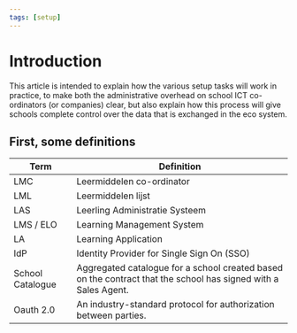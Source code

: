 ```yaml
---
tags: [setup]
---
```


# Introduction

This article is intended to explain how the various setup tasks will work in practice, to make both the administrative overhead on school ICT co-ordinators (or companies) clear, but also explain how this process will give schools complete control over the data that is exchanged in the eco system.

## First, some definitions

| Term             | Definition                                                                                                     |
| ---------------- | -------------------------------------------------------------------------------------------------------------- |
| LMC              | Leermiddelen co-ordinator                                                                                      |
| LML              | Leermiddelen lijst                                                                                             |
| LAS              | Leerling Administratie Systeem                                                                                 |
| LMS / ELO        | Learning Management System                                                                                     |
| LA               | Learning Application                                                                                           |
| IdP              | Identity Provider for Single Sign On (SSO)                                                                     |
| School Catalogue | Aggregated catalogue for a school created based on the contract that the school has signed with a Sales Agent. |
| Oauth 2.0        | An industry-standard protocol for authorization between parties.                                               |
